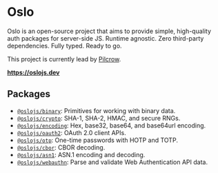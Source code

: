 # Oslo

Oslo is an open-source project that aims to provide simple, high-quality auth packages for server-side JS. Runtime agnostic. Zero third-party dependencies. Fully typed. Ready to go.

This project is currently lead by [Pilcrow](https://github.com/pilcrowOnPaper).

**https://oslojs.dev**

## Packages

-   [`@oslojs/binary`](https://github.com/oslo-project/binary): Primitives for working with binary data.
-   [`@oslojs/crypto`](https://github.com/oslo-project/crypto): SHA-1, SHA-2, HMAC, and secure RNGs.
-   [`@oslojs/encoding`](https://github.com/oslo-project/encoding): Hex, base32, base64, and base64url encoding.
-   [`@oslojs/oauth2`](https://github.com/oslo-project/oauth2): OAuth 2.0 client APIs.
-   [`@oslojs/otp`](https://github.com/oslo-project/otp): One-time passwords with HOTP and TOTP.
-   [`@oslojs/cbor`](https://github.com/oslo-project/cbor): CBOR decoding.
-   [`@oslojs/asn1`](https://github.com/oslo-project/asn1): ASN.1 encoding and decoding.
-   [`@oslojs/webauthn`](https://github.com/oslo-project/webauthn): Parse and validate Web Authentication API data.
